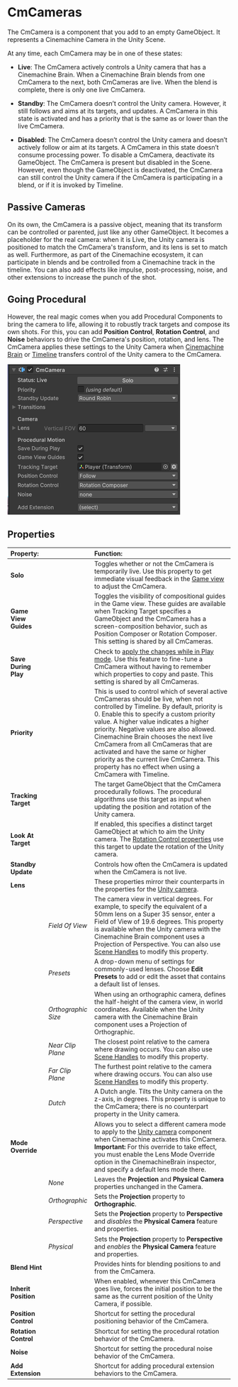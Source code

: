# CmCameras

The CmCamera is a component that you add to an empty GameObject. It represents a Cinemachine Camera in the Unity Scene.

At any time, each CmCamera may be in one of these states:

* __Live__: The CmCamera actively controls a Unity camera that has a Cinemachine Brain. When a Cinemachine Brain blends from one CmCamera to the next, both CmCameras are live. When the blend is complete, there is only one live CmCamera.

* __Standby__: The CmCamera doesn’t control the Unity camera. However, it still follows and aims at its targets, and updates. A CmCamera in this state is activated and has a priority that is the same as or lower than the live CmCamera.

* __Disabled__: The CmCamera doesn’t control the Unity camera and doesn’t actively follow or aim at its targets. A CmCamera in this state doesn’t consume processing power. To disable a CmCamera, deactivate its GameObject. The CmCamera is present but disabled in the Scene. However, even though the GameObject is deactivated, the CmCamera can still control the Unity camera if the CmCamera is participating in a blend, or if it is invoked by Timeline.

## Passive Cameras
On its own, the CmCamera is a passive object, meaning that its transform can be controlled or parented, just like any other GameObject. It becomes a placeholder for the real camera: when it is Live, the Unity camera is positioned to match the CmCamera's transform, and its lens is set to match as well. Furthermore, as part of the Cinemachine ecosystem, it can participate in blends and be controlled from a Cinemachine track in the timeline. You can also add effects like impulse, post-processing,  noise, and other extensions to increase the punch of the shot.

## Going Procedural
However, the real magic comes when you add Procedural Components to bring the camera to life, allowing it to robustly track targets and compose its own shots. For this, you can add __Position Control__, __Rotation Control__, and __Noise__ behaviors to drive the CmCamera's position, rotation, and lens. The CmCamera applies these settings to the Unity Camera when [Cinemachine Brain](CinemachineBrain.md) or [Timeline](CinemachineTimeline.md) transfers control of the Unity camera to the CmCamera. 

![CmCamera properties](images/CmCameraInspector.png)

## Properties

| **Property:** || **Function:** |
|:---|:---|:---|
| __Solo__ || Toggles whether or not the CmCamera is temporarily live. Use this property to get immediate visual feedback in the [Game view](https://docs.unity3d.com/Manual/GameView.html) to adjust the CmCamera. |
| __Game View Guides__ || Toggles the visibility of compositional guides in the Game view. These guides are available when Tracking Target specifies a GameObject and the CmCamera has a screen-composition behavior, such as Position Composer or Rotation Composer. This setting is shared by all CmCameras. |
| __Save During Play__ || Check to [apply the changes while in Play mode](CinemachineSavingDuringPlay.md).  Use this feature to fine-tune a CmCamera without having to remember which properties to copy and paste. This setting is shared by all CmCameras. |
| __Priority__ || This is used to control which of several active CmCameras should be live, when not controlled by Timeline. By default, priority is 0.  Enable this to specify a custom priority value. A higher value indicates a higher priority. Negative values are also allowed. Cinemachine Brain chooses the next live CmCamera from all CmCameras that are activated and have the same or higher priority as the current live CmCamera. This property has no effect when using a CmCamera with Timeline. |
| __Tracking Target__ || The target GameObject that the CmCamera procedurally follows. The procedural algorithms use this target as input when updating the position and rotation of the Unity camera. |
| __Look At Target__ || If enabled, this specifies a distinct target GameObject at which to aim the Unity camera. The [Rotation Control properties](CinemachineVirtualCameraAim.md) use this target to update the rotation of the Unity camera. |
| __Standby Update__ || Controls how often the CmCamera is updated when the CmCamera is not live. |
| __Lens__ || These properties mirror their counterparts in the properties for the [Unity camera](https://docs.unity3d.com/Manual/class-Camera.html). |
| | _Field Of View_ | The camera view in vertical degrees. For example, to specify the equivalent of a 50mm lens on a Super 35 sensor, enter a Field of View of 19.6 degrees. This property is available when the Unity camera with the Cinemachine Brain component uses a Projection of Perspective. You can also use [Scene Handles](handles.md) to modify this property. |
| | _Presets_ | A drop-down menu of settings for commonly-used lenses. Choose **Edit Presets** to add or edit the asset that contains a default list of lenses. |
| | _Orthographic Size_ | When using an orthographic camera, defines the half-height of the camera view, in world coordinates. Available when the Unity camera with the Cinemachine Brain component uses a Projection of Orthographic. |
| | _Near Clip Plane_ | The closest point relative to the camera where drawing occurs. You can also use [Scene Handles](handles.md) to modify this property.|
| | _Far Clip Plane_ | The furthest point relative to the camera where drawing occurs. You can also use [Scene Handles](handles.md) to modify this property.|
| | _Dutch_ | A Dutch angle. Tilts the Unity camera on the z-axis, in degrees. This property is unique to the CmCamera; there is no counterpart property in the Unity camera. |
|  __Mode Override__ || Allows you to select a different camera mode to apply to the [Unity camera](https://docs.unity3d.com/Manual/class-Camera.html) component when Cinemachine activates this CmCamera. <br />__Important:__ For this override to take effect, you must enable the Lens Mode Override option in the CinemachineBrain inspector, and specify a default lens mode there. |
| | _None_ | Leaves the __Projection__ and __Physical Camera__ properties unchanged in the Camera. |
| | _Orthographic_ | Sets the __Projection__ property to __Orthographic__. |
| | _Perspective_ | Sets the __Projection__ property to __Perspective__ and *disables* the __Physical Camera__ feature and properties. |
| | _Physical_ | Sets the __Projection__ property to __Perspective__ and *enables* the __Physical Camera__ feature and properties. |
| __Blend Hint__ || Provides hints for blending positions to and from the CmCamera. |
| __Inherit Position__ || When enabled, whenever this CmCamera goes live, forces the initial position to be the same as the current position of the Unity Camera, if possible. |
| __Position Control__ || Shortcut for setting the procedural positioning behavior of the CmCamera.  |
| __Rotation Control__ || Shortcut for setting the procedural rotation behavior of the CmCamera.  |
| __Noise__ || Shortcut for setting the procedural noise behavior of the CmCamera.  |
| __Add Extension__ || Shortcut for adding procedural extension behaviors to the CmCamera.  |


